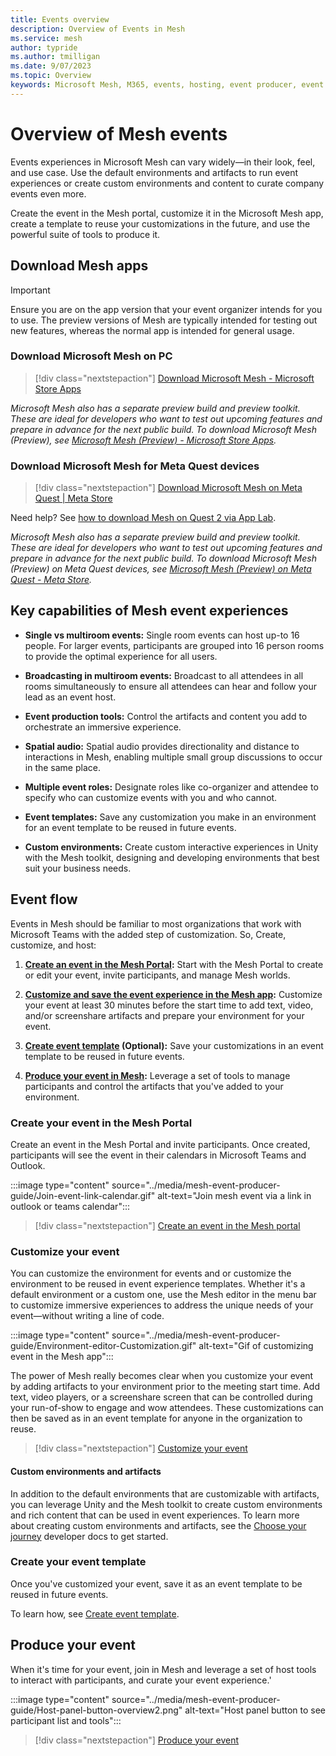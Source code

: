 ```yaml
---
title: Events overview
description: Overview of Events in Mesh 
ms.service: mesh
author: typride
ms.author: tmilligan
ms.date: 9/07/2023
ms.topic: Overview
keywords: Microsoft Mesh, M365, events, hosting, event producer, event organizer, customize
---
```


# Overview of Mesh events

Events experiences in Microsoft Mesh can vary widely—in their look, feel, and use case. Use the default environments and artifacts to run event experiences or create custom environments and content to curate company events even more.

Create the event in the Mesh portal, customize it in the Microsoft Mesh app, create a template to reuse your customizations in the future, and use the powerful suite of tools to produce it.

## Download Mesh apps

> [!IMPORTANT]
> Ensure you are on the app version that your event organizer intends for you to use. The preview versions of Mesh are typically intended for testing out new features, whereas the normal app is intended for general usage.

### Download Microsoft Mesh on PC

> [!div class="nextstepaction"]
> [Download Microsoft Mesh - Microsoft Store Apps](https://apps.microsoft.com/store/detail/microsoft-mesh/9NLXZJ1FDBD7)

*Microsoft Mesh also has a separate preview build and preview toolkit. These are ideal for developers who want to test out upcoming features and prepare in advance for the next public build. To download Microsoft Mesh (Preview), see [Microsoft Mesh (Preview) - Microsoft Store Apps](https://apps.microsoft.com/detail/microsoft-mesh-preview/9N138ZR0KQWX?hl=en-us&gl=US).*

### Download Microsoft Mesh for Meta Quest devices

> [!div class="nextstepaction"]
> [Download Microsoft Mesh on Meta Quest | Meta Store](https://www.meta.com/experiences/6750166401689690/)

Need help? See [how to download Mesh on Quest 2 via App Lab](../Resources/mesh-troubleshooting.md#how-to-download-mesh-on-quest-2-via-app-lab).

*Microsoft Mesh also has a separate preview build and preview toolkit. These are ideal for developers who want to test out upcoming features and prepare in advance for the next public build. To download Microsoft Mesh (Preview) on Meta Quest devices, see [Microsoft Mesh (Preview) on Meta Quest - Meta Store](https://www.meta.com/experiences/6427141004030955/).*

## Key capabilities of Mesh event experiences

- **Single vs multiroom events:** Single room events can host up-to 16 people. For larger events, participants are grouped into 16 person rooms to provide the optimal experience for all users.

- **Broadcasting in multiroom events:** Broadcast to all attendees in all rooms simultaneously to ensure all attendees can hear and follow your lead as an event host.

- **Event production tools:** Control the artifacts and content you add to orchestrate an immersive experience.

- **Spatial audio:** Spatial audio provides directionality and distance to interactions in Mesh, enabling multiple small group discussions to occur in the same place.

- **Multiple event roles:** Designate roles like co-organizer and attendee to specify who can customize events with you and who cannot.

- **Event templates:** Save any customization you make in an environment for an event template to be reused in future events.

- **Custom environments:** Create custom interactive experiences in Unity with the Mesh toolkit, designing and developing environments that best suit your business needs.

## Event flow

Events in Mesh should be familiar to most organizations that work with Microsoft Teams with the added step of customization. So, Create, customize, and host:

1. **[Create an event in the Mesh Portal](create-event-mesh-portal.md):** Start with the Mesh Portal to create or edit your event, invite participants, and manage Mesh worlds.

1. **[Customize and save the event experience in the Mesh app](customize-event.md):** Customize your event at least 30 minutes before the start time to add text, video, and/or screenshare artifacts and prepare your environment for your event.

1. **[Create event template](create-template.md) (Optional):** Save your customizations in an event template to be reused in future events.

1. **[Produce your event in Mesh](produce-event.md):** Leverage a set of tools to manage participants and control the artifacts that you've added to your environment.

### Create your event in the Mesh Portal

Create an event in the Mesh Portal and invite participants. Once created, participants will see the event in their calendars in Microsoft Teams and Outlook.

:::image type="content" source="../media/mesh-event-producer-guide/Join-event-link-calendar.gif" alt-text="Join mesh event via a link in outlook or teams calendar":::

> [!div class="nextstepaction"]
> [Create an event in the Mesh portal](create-event-mesh-portal.md)

### Customize your event

You can customize the environment for events and or customize the environment to be reused in event experience templates. Whether it's a default environment or a custom one, use the Mesh editor in the menu bar to customize immersive experiences to address the unique needs of your event—without writing a line of code.

:::image type="content" source="../media/mesh-event-producer-guide/Environment-editor-Customization.gif" alt-text="Gif of customizing event in the Mesh app":::

The power of Mesh really becomes clear when you customize your event by adding artifacts to your environment prior to the meeting start time. Add text, video players, or a screenshare screen that can be controlled during your run-of-show to engage and wow attendees. These customizations can then be saved as in an event template for anyone in the organization to reuse.

> [!div class="nextstepaction"]
> [Customize your event](customize-event.md)

#### Custom environments and artifacts

In addition to the default environments that are customizable with artifacts, you can leverage Unity and the Mesh toolkit to create custom environments and rich content that can be used in event experiences. To learn more about creating custom environments and artifacts, see the [Choose your journey](../develop/getting-started/choose-your-journey.md) developer docs to get started.

### Create your event template

Once you've customized your event, save it as an event template to be reused in future events.

To learn how, see [Create event template](create-template.md).

## Produce your event

When it's time for your event, join in Mesh and leverage a set of host tools to interact with participants, and curate your event experience.'

:::image type="content" source="../media/mesh-event-producer-guide/Host-panel-button-overview2.png" alt-text="Host panel button to see participant list and tools":::

> [!div class="nextstepaction"]
> [Produce your event](produce-event.md)
